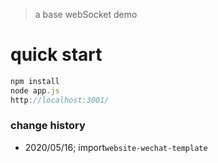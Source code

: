 > a base webSocket demo

# quick start

```js
npm install
node app.js
http://localhost:3001/
```

### change history
* 2020/05/16; import`website-wechat-template`